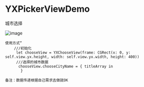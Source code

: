 # YXPickerViewDemo
城市选择

![image](https://github.com/XiAnRuFeng/YXPickerViewDemo/blob/master/IMG_0933.GIF)

```
使用方式“
    ///初始化
     let chooseView = YXChooseView(frame: CGRect(x: 0, y: self.view.yx.height, width: self.view.yx.width, height: 400))
     ///选择的城市数据
      chooseView.chooseCityName = { titleArray in
       }

备注：数据传递根据自己需求去做就OK

```

